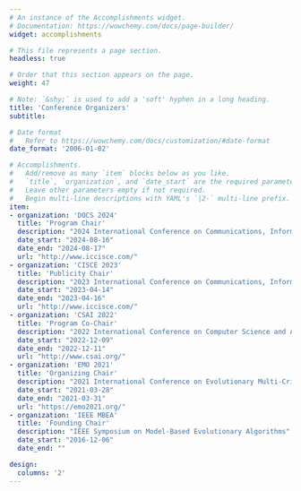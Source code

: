 ```yaml
---
# An instance of the Accomplishments widget.
# Documentation: https://wowchemy.com/docs/page-builder/
widget: accomplishments

# This file represents a page section.
headless: true

# Order that this section appears on the page.
weight: 47

# Note: `&shy;` is used to add a 'soft' hyphen in a long heading.
title: 'Conference Organizers'
subtitle:

# Date format
#   Refer to https://wowchemy.com/docs/customization/#date-format
date_format: '2006-01-02'

# Accomplishments.
#   Add/remove as many `item` blocks below as you like.
#   `title`, `organization`, and `date_start` are the required parameters.
#   Leave other parameters empty if not required.
#   Begin multi-line descriptions with YAML's `|2-` multi-line prefix.
item:
- organization: 'DOCS 2024'
  title: 'Program Chair'
  description: "2024 International Conference on Communications, Information System and Computer Engineering, Guangzhou, China"
  date_start: "2024-08-16"
  date_end: "2024-08-17"
  url: "http://www.iccisce.com/"
- organization: 'CISCE 2023'
  title: 'Publicity Chair'
  description: "2023 International Conference on Communications, Information System and Computer Engineering, Guangzhou, China"
  date_start: "2023-04-14"
  date_end: "2023-04-16"
  url: "http://www.iccisce.com/"
- organization: 'CSAI 2022'
  title: 'Program Co-Chair'
  description: "2022 International Conference on Computer Science and Artificial Intelligence, Beijing, China"
  date_start: "2022-12-09"
  date_end: "2022-12-11"
  url: "http://www.csai.org/"
- organization: 'EMO 2021'
  title: 'Organizing Chair'
  description: "2021 International Conference on Evolutionary Multi-Criterion Optimization, Shenzhen, China"
  date_start: "2021-03-28"
  date_end: "2021-03-31"
  url: "https://emo2021.org/"
- organization: 'IEEE MBEA'
  title: 'Founding Chair'
  description: "IEEE Symposium on Model-Based Evolutionary Algorithms"
  date_start: "2016-12-06"
  date_end: ""

design:
  columns: '2' 
---
```

